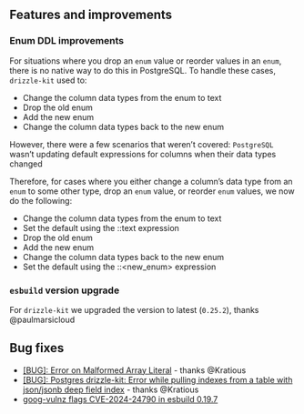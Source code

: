 ## Features and improvements

### Enum DDL improvements

For situations where you drop an `enum` value or reorder values in an `enum`, there is no native way to do this in PostgreSQL. To handle these cases, `drizzle-kit` used to:

- Change the column data types from the enum to text
- Drop the old enum
- Add the new enum
- Change the column data types back to the new enum

However, there were a few scenarios that weren’t covered: `PostgreSQL` wasn’t updating default expressions for columns when their data types changed

Therefore, for cases where you either change a column’s data type from an `enum` to some other type, drop an `enum` value, or reorder `enum` values, we now do the following:

- Change the column data types from the enum to text
- Set the default using the ::text expression
- Drop the old enum
- Add the new enum
- Change the column data types back to the new enum
- Set the default using the ::<new_enum> expression

### `esbuild` version upgrade

For `drizzle-kit` we upgraded the version to latest (`0.25.2`), thanks @paulmarsicloud

## Bug fixes

- [[BUG]: Error on Malformed Array Literal](https://github.com/drizzle-team/drizzle-orm/issues/2715) - thanks @Kratious
- [[BUG]: Postgres drizzle-kit: Error while pulling indexes from a table with json/jsonb deep field index](https://github.com/drizzle-team/drizzle-orm/issues/2744) - thanks @Kratious
- [goog-vulnz flags CVE-2024-24790 in esbuild 0.19.7](https://github.com/drizzle-team/drizzle-orm/issues/4045)